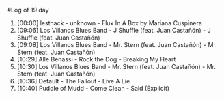 #Log of 19 day

1. [00:00] lesthack - unknown - Flux In A Box by Mariana Cuspinera
1. [09:06] Los Villanos Blues Band - J Shuffle (feat. Juan Castañón) - J Shuffle (feat. Juan Castañón)
1. [09:08] Los Villanos Blues Band - Mr. Stern (feat. Juan Castañón) - Mr. Stern (feat. Juan Castañón)
1. [10:29] Alle Benassi - Rock the Dog - Breaking My Heart
1. [10:30] Los Villanos Blues Band - Mr. Stern (feat. Juan Castañón) - Mr. Stern (feat. Juan Castañón)
1. [10:36] Default - The Fallout - Live A Lie
1. [10:40] Puddle of Mudd - Come Clean - Said (Explicit)
